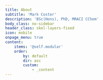 ```yaml
---
title: About
subtitle: 'Mark Coster'
description: 'BSc(Hons), PhD, MRACI CChem'
body_class: no-sidebar
header_class: skel-layers-fixed
icon: mobile
onpage_menu: true
content:
    items: '@self.modular'
    order:
        by: default
        dir: asc
        custom:
            - _content
---
```


